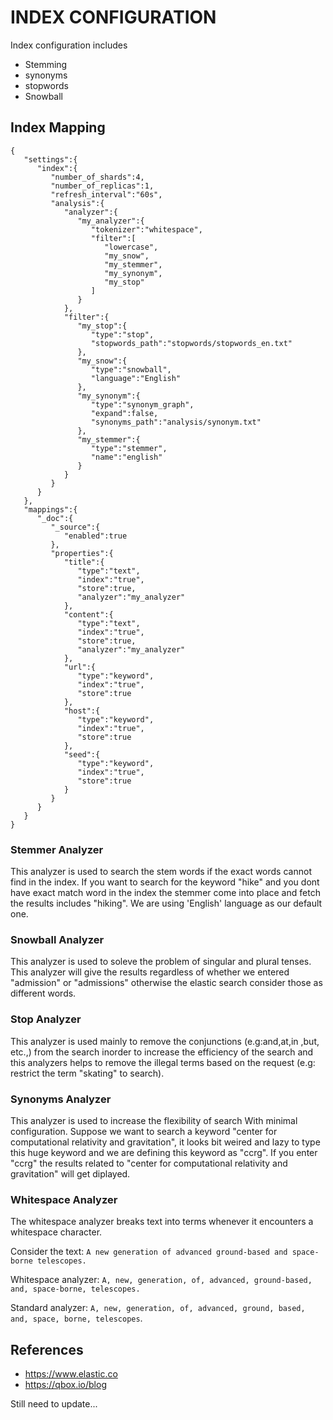 # INDEX CONFIGURATION 
Index configuration includes
  - Stemming
  - synonyms
  - stopwords
  - Snowball

## Index Mapping
```PUT index
{
   "settings":{
      "index":{
         "number_of_shards":4,
         "number_of_replicas":1,
         "refresh_interval":"60s",
         "analysis":{
            "analyzer":{
               "my_analyzer":{
                  "tokenizer":"whitespace",
                  "filter":[
                     "lowercase",
                     "my_snow",
                     "my_stemmer",
                     "my_synonym",
                     "my_stop"
                  ]
               }
            },
            "filter":{
               "my_stop":{
                  "type":"stop",
                  "stopwords_path":"stopwords/stopwords_en.txt"
               },
               "my_snow":{
                  "type":"snowball",
                  "language":"English"
               },
               "my_synonym":{
                  "type":"synonym_graph",
                  "expand":false,
                  "synonyms_path":"analysis/synonym.txt"
               },
               "my_stemmer":{
                  "type":"stemmer",
                  "name":"english"
               }
            }
         }
      }
   },
   "mappings":{
      "_doc":{
         "_source":{
            "enabled":true
         },
         "properties":{
            "title":{
               "type":"text",
               "index":"true",
               "store":true,
               "analyzer":"my_analyzer"
            },
            "content":{
               "type":"text",
               "index":"true",
               "store":true,
               "analyzer":"my_analyzer"
            },
            "url":{
               "type":"keyword",
               "index":"true",
               "store":true
            },
            "host":{
               "type":"keyword",
               "index":"true",
               "store":true
            },
            "seed":{
               "type":"keyword",
               "index":"true",
               "store":true
            }
         }
      }
   }
}
```
### Stemmer Analyzer 
This analyzer is used to search the stem words if the exact words cannot find in the index. If you want to search for the keyword "hike" and you dont have exact match word in the index the stemmer come into place and fetch the results includes  "hiking".  We are using 'English' language as our default one.

### Snowball Analyzer
This analyzer is used to soleve the problem of singular and plural tenses. This analyzer will give the results  regardless of whether we entered "admission" or "admissions" otherwise the elastic search consider those as different words. 

### Stop Analyzer
This analyzer is used mainly to remove the conjunctions (e.g:and,at,in ,but, etc.,) from the search inorder to increase the efficiency of the search and this analyzers helps to remove the illegal terms based on the request (e.g: restrict the term "skating" to search). 

### Synonyms Analyzer
This analyzer is used to increase the flexibility of search With minimal configuration. Suppose we want to search a keyword "center for computational relativity and gravitation", it looks bit weired and lazy to type this huge keyword and we are defining this keyword as "ccrg". If you enter "ccrg" the results related to "center for computational relativity and gravitation" will get diplayed. 

### Whitespace Analyzer
The whitespace analyzer breaks text into terms whenever it encounters a whitespace character.

Consider the text: ```A new generation of advanced ground-based and space-borne telescopes.``` 

Whitespace analyzer: ```A, new, generation, of, advanced, ground-based, and, space-borne, telescopes.```

Standard analyzer: ```A, new, generation, of, advanced, ground, based, and, space, borne, telescopes```.

## References

- https://www.elastic.co
- https://qbox.io/blog


Still need to update... 
